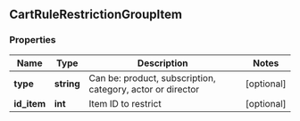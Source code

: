 ## CartRuleRestrictionGroupItem

### Properties
Name | Type | Description | Notes
------------ | ------------- | ------------- | -------------
**type** | **string** | Can be: product, subscription, category, actor or director | [optional] 
**id_item** | **int** | Item ID to restrict | [optional] 


